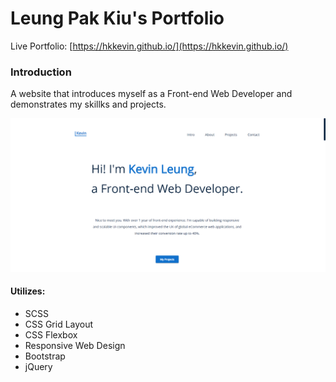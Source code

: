 # Leung Pak Kiu's Portfolio
Live Portfolio: [https://hkkevin.github.io/](https://hkkevin.github.io/)

### Introduction
A website that introduces myself as a Front-end Web Developer and demonstrates my skillks and projects.

![Screenshot of my portfolio](https://raw.githubusercontent.com/hkKevin/hkKevin.github.io/master/images/projects/portfolio/portfolio-landing-page.png)

#### Utilizes:
* SCSS
* CSS Grid Layout
* CSS Flexbox
* Responsive Web Design
* Bootstrap
* jQuery
